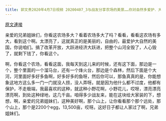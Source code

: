 ```yaml
---
title: 郭文贵2020年4月7日视频 20200407_3与战友分享农场的美景……你对自然多爱护．大自然就会让你体验到．更多倍的……多么不可思议的美丽的风景
---
```


[原文連接](https://gnews.org/ThreadView/53479292)

亲爱的兄弟姐妹们，你看这农场多大？看着农场多大了吗？看看，看看这农场有多大，看到这个啊。太漂亮了，这就真正的是美丽的，自由的，最爱护大自然的美国，你说咱们。搞了改革开放，大跃进经济大跃进，把整个山河全毁了，人心毁了，就剩下钱了，你看这个。

  啊，你看这个农场，看看这面，我每天到这儿来的时候，还有这下面，那边是一个，整个里面的一个溜马台，还有一个烽火台，那边是个森林，然后下面是个大河，河里面好多好多鱼啊，好多好多的鱼呀，然后你可以，那鱼真真的是，你能想象这地方这么多一门一门就没人捞，没人弄呀。就是因为他什么都不过度，他都有保护，不走极端，我最喜欢的这种，就这种小野花啊，小野花儿，哎呀，漂亮漂亮漂亮啊，到处这种绿地，这几千亩。咱得多少战友来，能在这块给大家装的下，想想，啊，亲爱的兄弟姐妹们，这种美好啊，那个山上，让你看看那个那个远处，那个山上，那个是2200个egg，13,500亩，哎呀。这好日子都让人家过了啊，兄弟姐妹们。
